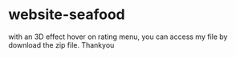 # website-seafood
with an 3D effect hover on rating menu, you can access my file by download the zip file. Thankyou
